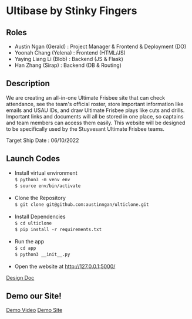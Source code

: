 # Ultibase by Stinky Fingers

## Roles
- Austin Ngan (Gerald) : Project Manager & Frontend & Deployment (DO)
- Yoonah Chang (Yelena) : Frontend (HTML/JS)
- Yaying Liang Li (Blob) :  Backend (JS & Flask)
- Han Zhang (Sirap) :  Backend (DB & Routing)

## Description
We are creating an all-in-one Ultimate Frisbee site that can check attendance, see the team's official roster, store important information like emails and USAU IDs, and draw Ultimate Frisbee plays like cuts and drills. Important links and documents will all be stored in one place, so captains and team members can access them easily. This website will be designed to be specifically used by the Stuyvesant Ultimate Frisbee teams.
  
Target Ship Date : 06/10/2022  
  
## Launch Codes
- Install virtual environment <br>
```$ python3 -m venv env``` <br>
```$ source env/bin/activate``` <br><br>
- Clone the Repository <br>
```$ git clone git@github.com:austinngan/ulticlone.git``` <br><br>
- Install Dependencies <br>
```$ cd ulticlone ``` <br>
```$ pip install -r requirements.txt``` <br><br> 
- Run the app <br>
```$ cd app```<br>
```$ python3 __init__.py``` <br><br>
- Open the website at http://127.0.0.1:5000/

[Design Doc](https://docs.google.com/document/d/1f4UatT9PReG1F0slmrjlT9d8N_y9Fge4Olmw74rRP58/edit?usp=sharing)

## Demo our Site!
[Demo Video](https://www.youtube.com/watch?v=-Eb2DuNrzBI&ab_channel=YayaLiangLi)
[Demo Site](http://142.93.250.25/)
